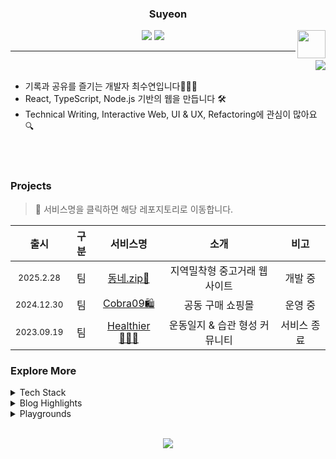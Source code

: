 <div align="center">
  
  ### Suyeon

  <img align='right' width='45' src='https://suyeon-bucket.s3.ap-northeast-2.amazonaws.com/suyeon.gif'/>

<!-- <a href=""><img src="https://img.shields.io/badge/Portfolio-017BFE?style=badge&logo=googlehome&logoColor=white"/></a>  -->

<a href="https://suyeon-dev.tistory.com"><img src="https://img.shields.io/badge/Tech Blog-FF5544?style=badge&logo=dwavesystems&logoColor=white"/></a> <a href="mailto:choilynne.dev@gmail.com"><img src="https://img.shields.io/badge/Gmail-22D172?style=flat&logo=Gmail&logoColor=white&link=mailto:choilynne.dev@gmail.com" /></a>
<!-- <a href="https://suyeon-kata.tistory.com"><img src="https://img.shields.io/badge/Algorithm-F3DC04?style=badge&logo=thealgorithms&logoColor=white"/></a> -->

---

</div>

<img align="right" src="https://github-readme-stats.vercel.app/api/top-langs/?username=suyeon-dev&layout=compact"/>

<br>

- 기록과 공유를 즐기는 개발자 최수연입니다👩🏻‍💻
- React, TypeScript, Node.js 기반의 웹을 만듭니다 🛠️
- Technical Writing, Interactive Web, UI & UX, Refactoring에 관심이 많아요 🔍

<br />
<br />

### Projects

> 🚀 서비스명을 클릭하면 해당 레포지토리로 이동합니다.

|         출시          | 구분 |                         서비스명                          |             소개              |    비고     |
| :-------------------: | :--: | :-------------------------------------------------------: | :---------------------------: | :---------: |
| <sub>2025.2.28</sub> |  팀  | [동네.zip🏡](https://github.com/dongne-zip/dongnezip-client) |  지역밀착형 중고거래 웹사이트       |   개발 중   |
| <sub>2024.12.30</sub> |  팀  | [Cobra09🛍️](https://github.com/suyeon-dev/Cobra09-market) |       공동 구매 쇼핑몰        |   운영 중   |
| <sub>2023.09.19</sub> |  팀  |  [Healthier🏃🏻‍♀️](https://github.com/suyeon-dev/Healthier)   | 운동일지 & 습관 형성 커뮤니티 | 서비스 종료 |

### Explore More

<details>
<summary>Tech Stack</summary>
<div markdown="1">

<img src="https://skillicons.dev/icons?i=js,ts,react,nextjs,tailwind,styledcomponents,sass,git,vscode,mysql,nodejs,aws&perline=6"/>

</details>

<details>
<summary>Blog Highlights</summary>

> 📌 블로그에서 가장 인기있는 글들을 확인해보세요!

|   작성일   | 카테고리 | 제목                                                      | 링크                                    |
| :--------: | :------- | :-------------------------------------------------------- | :-------------------------------------- |
| 2025.02.06 | 백엔드   | Node.js WebSocket 메시지 처리와 Buffer 객체 변환 이해하기 | [🔗](https://suyeon-dev.tistory.com/93) |
| 2025.01.08 | 회고     | 방송대 컴퓨터과학과 2학기, 동계 계절학기 후기 겸 회고     | [🔗](https://suyeon-dev.tistory.com/55) |

</details>

<details>
<summary>Playgrounds</summary>

> 🧸 자유롭게 만들고, 실험하고, 배우는 공간

|     연번      |                    프로젝트명                     |         소개          | 비고 |
| :-----------: | :-----------------------------------------------: | :-------------------: | :--: |
| <sub>01</sub> | [작심](https://github.com/suyeon-dev/my-todo-app) | 할 일 관리, 습관 형성 |      |

</details>

<br>
<div align='center'>

<a href="https://hits.seeyoufarm.com"><img src="https://hits.seeyoufarm.com/api/count/incr/badge.svg?url=https%3A%2F%2Fgithub.com%2Fsuyeon-dev&count_bg=%23000000&title_bg=%23555555&icon=github.svg&icon_color=%23E7E7E7&title=hits&edge_flat=false"/></a>

</div>
